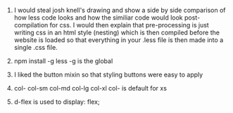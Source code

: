 1. I would steal josh knell's drawing and show a side by side comparison of how less code looks and how the similiar code would look post-compilation for css. I would then explain that pre-processing is just writing css in an html style (nesting) which is then compiled before the website is loaded so that everything in your .less file is then made into a single .css file.

2. npm install -g less    -g is the global

3. I liked the button mixin so that styling buttons were easy to apply

4. col- col-sm col-md col-lg col-xl   col- is default for xs

5. d-flex is used to display: flex;